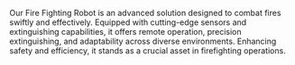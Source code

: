

Our Fire Fighting Robot is an advanced solution designed to combat fires swiftly and effectively. Equipped with cutting-edge sensors and extinguishing capabilities, it offers remote operation, precision extinguishing, and adaptability across diverse environments. Enhancing safety and efficiency, it stands as a crucial asset in firefighting operations.
